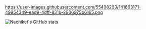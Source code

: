 https://user-images.githubusercontent.com/55408263/141663171-49954349-ead9-4dff-831b-2906975b6165.png


![Nachiket's GitHub stats](https://github-readme-stats.vercel.app/api?username=nachikethinge01&show_icons=true&theme=dark)


<!--
**nachikethinge01/nachikethinge01** is a ✨ _special_ ✨ repository because its `README.md` (this file) appears on your GitHub profile.

Here are some ideas to get you started:

- 🔭 I’m currently working on ...
- 🌱 I’m currently learning ...
- 👯 I’m looking to collaborate on ...
- 🤔 I’m looking for help with ...
- 💬 Ask me about ...
- 📫 How to reach me: ...
- 😄 Pronouns: ...
- ⚡ Fun fact: ...
-->
